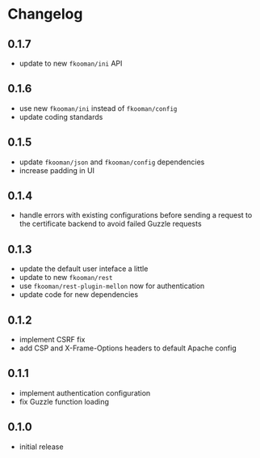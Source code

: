 # Changelog

## 0.1.7
- update to new `fkooman/ini` API

## 0.1.6
- use new `fkooman/ini` instead of `fkooman/config`
- update coding standards

## 0.1.5
- update `fkooman/json` and `fkooman/config` dependencies
- increase padding in UI

## 0.1.4
- handle errors with existing configurations before sending a request to the 
  certificate backend to avoid failed Guzzle requests

## 0.1.3
- update the default user inteface a little
- update to new `fkooman/rest`
- use `fkooman/rest-plugin-mellon` now for authentication
- update code for new dependencies

## 0.1.2
- implement CSRF fix
- add CSP and X-Frame-Options headers to default Apache config
 
## 0.1.1
- implement authentication configuration
- fix Guzzle function loading

## 0.1.0
- initial release
